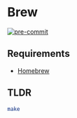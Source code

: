 # Brew

[![pre-commit](https://img.shields.io/badge/pre--commit-enabled-brightgreen?logo=pre-commit&logoColor=white)](https://github.com/pre-commit/pre-commit)

## Requirements

* [Homebrew](https://brew.sh/)

## TLDR

```sh
make
```
